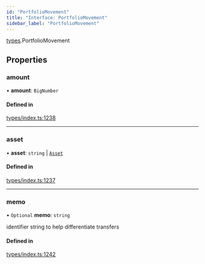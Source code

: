 ```yaml
---
id: "PortfolioMovement"
title: "Interface: PortfolioMovement"
sidebar_label: "PortfolioMovement"
---
```


[types](../../../modules/Types/Types.md).PortfolioMovement

## Properties

### amount

• **amount**: `BigNumber`

#### Defined in

[types/index.ts:1238](https://github.com/PolymeshAssociation/polymesh-sdk/blob/07a4c5b0/src/types/index.ts#L1238)

___

### asset

• **asset**: `string` \| [`Asset`](../../../classes/API/Entities/Asset/Asset.md)

#### Defined in

[types/index.ts:1237](https://github.com/PolymeshAssociation/polymesh-sdk/blob/07a4c5b0/src/types/index.ts#L1237)

___

### memo

• `Optional` **memo**: `string`

identifier string to help differentiate transfers

#### Defined in

[types/index.ts:1242](https://github.com/PolymeshAssociation/polymesh-sdk/blob/07a4c5b0/src/types/index.ts#L1242)
